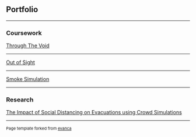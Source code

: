 ## Portfolio

---

### Coursework 

[Through The Void](https://throughthevoidcom.wordpress.com/)

---
[Out of Sight](https://aureleboquet.wordpress.com/)

---

[Smoke Simulation](https://unitysmokesimulation.wordpress.com/)

---

### Research

[The Impact of Social Distancing on Evacuations using Crowd Simulations](http://kth.diva-portal.org/smash/record.jsf?pid=diva2%3A1597397&dswid=-4146)


---
<p style="font-size:11px">Page template forked from <a href="https://github.com/evanca/quick-portfolio">evanca</a></p>
<!-- Remove above link if you don't want to attibute -->
